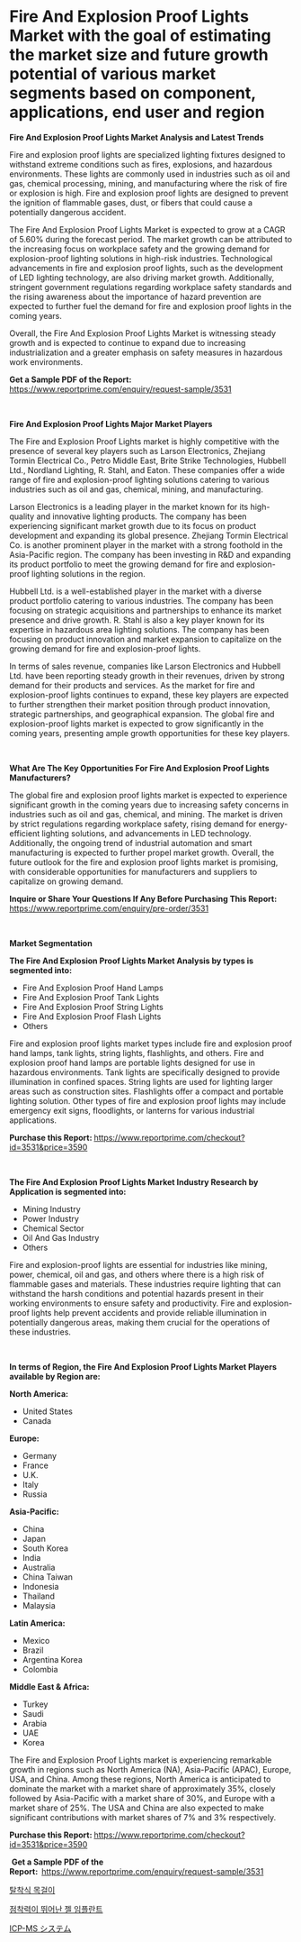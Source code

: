 <p><h1>Fire And Explosion Proof Lights Market with the goal of estimating the market size and future growth potential of various market segments based on component, applications, end user and region</h1></p><p><strong>Fire And Explosion Proof Lights Market Analysis and Latest Trends</strong></p>
<p><p>Fire and explosion proof lights are specialized lighting fixtures designed to withstand extreme conditions such as fires, explosions, and hazardous environments. These lights are commonly used in industries such as oil and gas, chemical processing, mining, and manufacturing where the risk of fire or explosion is high. Fire and explosion proof lights are designed to prevent the ignition of flammable gases, dust, or fibers that could cause a potentially dangerous accident. </p><p>The Fire And Explosion Proof Lights Market is expected to grow at a CAGR of 5.60% during the forecast period. The market growth can be attributed to the increasing focus on workplace safety and the growing demand for explosion-proof lighting solutions in high-risk industries. Technological advancements in fire and explosion proof lights, such as the development of LED lighting technology, are also driving market growth. Additionally, stringent government regulations regarding workplace safety standards and the rising awareness about the importance of hazard prevention are expected to further fuel the demand for fire and explosion proof lights in the coming years.</p><p>Overall, the Fire And Explosion Proof Lights Market is witnessing steady growth and is expected to continue to expand due to increasing industrialization and a greater emphasis on safety measures in hazardous work environments.</p></p>
<p><strong>Get a Sample PDF of the Report:&nbsp;</strong> <a href="https://www.reportprime.com/enquiry/request-sample/3531">https://www.reportprime.com/enquiry/request-sample/3531</a></p>
<p>&nbsp;</p>
<p><strong>Fire And Explosion Proof Lights Major Market Players</strong></p>
<p><p>The Fire and Explosion Proof Lights market is highly competitive with the presence of several key players such as Larson Electronics, Zhejiang Tormin Electrical Co., Petro Middle East, Brite Strike Technologies, Hubbell Ltd., Nordland Lighting, R. Stahl, and Eaton. These companies offer a wide range of fire and explosion-proof lighting solutions catering to various industries such as oil and gas, chemical, mining, and manufacturing.</p><p>Larson Electronics is a leading player in the market known for its high-quality and innovative lighting products. The company has been experiencing significant market growth due to its focus on product development and expanding its global presence. Zhejiang Tormin Electrical Co. is another prominent player in the market with a strong foothold in the Asia-Pacific region. The company has been investing in R&D and expanding its product portfolio to meet the growing demand for fire and explosion-proof lighting solutions in the region.</p><p>Hubbell Ltd. is a well-established player in the market with a diverse product portfolio catering to various industries. The company has been focusing on strategic acquisitions and partnerships to enhance its market presence and drive growth. R. Stahl is also a key player known for its expertise in hazardous area lighting solutions. The company has been focusing on product innovation and market expansion to capitalize on the growing demand for fire and explosion-proof lights.</p><p>In terms of sales revenue, companies like Larson Electronics and Hubbell Ltd. have been reporting steady growth in their revenues, driven by strong demand for their products and services. As the market for fire and explosion-proof lights continues to expand, these key players are expected to further strengthen their market position through product innovation, strategic partnerships, and geographical expansion. The global fire and explosion-proof lights market is expected to grow significantly in the coming years, presenting ample growth opportunities for these key players.</p></p>
<p>&nbsp;</p>
<p><strong>What Are The Key Opportunities For Fire And Explosion Proof Lights Manufacturers?</strong></p>
<p><p>The global fire and explosion proof lights market is expected to experience significant growth in the coming years due to increasing safety concerns in industries such as oil and gas, chemical, and mining. The market is driven by strict regulations regarding workplace safety, rising demand for energy-efficient lighting solutions, and advancements in LED technology. Additionally, the ongoing trend of industrial automation and smart manufacturing is expected to further propel market growth. Overall, the future outlook for the fire and explosion proof lights market is promising, with considerable opportunities for manufacturers and suppliers to capitalize on growing demand.</p></p>
<p><strong>Inquire or Share Your Questions If Any Before Purchasing This Report:</strong> <a href="https://www.reportprime.com/enquiry/pre-order/3531">https://www.reportprime.com/enquiry/pre-order/3531</a></p>
<p>&nbsp;</p>
<p><strong>Market Segmentation</strong></p>
<p><strong>The Fire And Explosion Proof Lights Market Analysis by types is segmented into:</strong></p>
<p><ul><li>Fire And Explosion Proof Hand Lamps</li><li>Fire And Explosion Proof Tank Lights</li><li>Fire And Explosion Proof String Lights</li><li>Fire And Explosion Proof Flash Lights</li><li>Others</li></ul></p>
<p><p>Fire and explosion proof lights market types include fire and explosion proof hand lamps, tank lights, string lights, flashlights, and others. Fire and explosion proof hand lamps are portable lights designed for use in hazardous environments. Tank lights are specifically designed to provide illumination in confined spaces. String lights are used for lighting larger areas such as construction sites. Flashlights offer a compact and portable lighting solution. Other types of fire and explosion proof lights may include emergency exit signs, floodlights, or lanterns for various industrial applications.</p></p>
<p><strong>Purchase this Report:&nbsp;</strong><a href="https://www.reportprime.com/checkout?id=3531&price=3590">https://www.reportprime.com/checkout?id=3531&price=3590</a></p>
<p>&nbsp;</p>
<p><strong>The Fire And Explosion Proof Lights Market Industry Research by Application is segmented into:</strong></p>
<p><ul><li>Mining Industry</li><li>Power Industry</li><li>Chemical Sector</li><li>Oil And Gas Industry</li><li>Others</li></ul></p>
<p><p>Fire and explosion-proof lights are essential for industries like mining, power, chemical, oil and gas, and others where there is a high risk of flammable gases and materials. These industries require lighting that can withstand the harsh conditions and potential hazards present in their working environments to ensure safety and productivity. Fire and explosion-proof lights help prevent accidents and provide reliable illumination in potentially dangerous areas, making them crucial for the operations of these industries.</p></p>
<p>&nbsp;</p>
<p><strong>In terms of Region, the Fire And Explosion Proof Lights Market Players available by Region are:</strong></p>
<p>
    <p> <strong> North America: </strong>
        <ul>
            <li>United States</li>
            <li>Canada</li>
        </ul>
        </p> 
    <p> <strong> Europe: </strong>
        <ul>
            <li>Germany</li>
            <li>France</li>
            <li>U.K.</li>
            <li>Italy</li>
            <li>Russia</li>
        </ul>
        </p> 
    <p> <strong> Asia-Pacific: </strong>
        <ul>
            <li>China</li>
            <li>Japan</li>
            <li>South Korea</li>
            <li>India</li>
            <li>Australia</li>
            <li>China Taiwan</li>
            <li>Indonesia</li>
            <li>Thailand</li>
            <li>Malaysia</li>
        </ul>
        </p> 
    <p> <strong> Latin America: </strong>
        <ul>
            <li>Mexico</li>
            <li>Brazil</li>
            <li>Argentina Korea</li>
            <li>Colombia</li>
        </ul>
        </p> 
    <p> <strong> Middle East & Africa: </strong>
        <ul>
            <li>Turkey</li>
            <li>Saudi</li>
            <li>Arabia</li>
            <li>UAE</li>
            <li>Korea</li>
        </ul>
    </p>
    </p>
<p><p>The Fire and Explosion Proof Lights market is experiencing remarkable growth in regions such as North America (NA), Asia-Pacific (APAC), Europe, USA, and China. Among these regions, North America is anticipated to dominate the market with a market share of approximately 35%, closely followed by Asia-Pacific with a market share of 30%, and Europe with a market share of 25%. The USA and China are also expected to make significant contributions with market shares of 7% and 3% respectively.</p></p>
<p><strong>Purchase this Report: </strong><a href="https://www.reportprime.com/checkout?id=3531&price=3590">https://www.reportprime.com/checkout?id=3531&price=3590</a></p>
<p>&nbsp;<strong>Get a Sample PDF of the Report:&nbsp;&nbsp;</strong><a href="https://www.reportprime.com/enquiry/request-sample/3531">https://www.reportprime.com/enquiry/request-sample/3531</a></p>
<p><strong></strong></p>
<p><p><a href="https://github.com/TimmyMann6767/Market-Research-Report-List-1/blob/main/562685413593.md">탈착식 목걸이</a></p><p><a href="https://github.com/JeromeRtyau89966/Market-Research-Report-List-1/blob/main/459652613594.md">점착력이 뛰어난 젤 임플란트</a></p><p><a href="https://github.com/AriMuller2009/Market-Research-Report-List-1/blob/main/285932914425.md">ICP-MS システム</a></p></p>